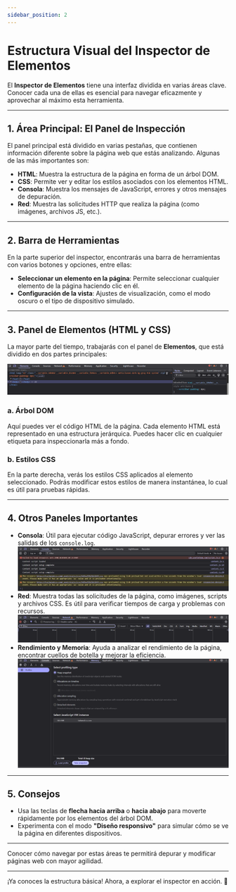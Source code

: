 ```yaml
---
sidebar_position: 2
---
```


# Estructura Visual del Inspector de Elementos

El **Inspector de Elementos** tiene una interfaz dividida en varias áreas clave. Conocer cada una de ellas es esencial para navegar eficazmente y aprovechar al máximo esta herramienta.

---

## 1. Área Principal: El Panel de Inspección

El panel principal está dividido en varias pestañas, que contienen información diferente sobre la página web que estás analizando. Algunas de las más importantes son:

- **HTML**: Muestra la estructura de la página en forma de un árbol DOM.
- **CSS**: Permite ver y editar los estilos asociados con los elementos HTML.
- **Consola**: Muestra los mensajes de JavaScript, errores y otros mensajes de depuración.
- **Red**: Muestra las solicitudes HTTP que realiza la página (como imágenes, archivos JS, etc.).
  
---

## 2. Barra de Herramientas

En la parte superior del inspector, encontrarás una barra de herramientas con varios botones y opciones, entre ellas:

- **Seleccionar un elemento en la página**: Permite seleccionar cualquier elemento de la página haciendo clic en él.
- **Configuración de la vista**: Ajustes de visualización, como el modo oscuro o el tipo de dispositivo simulado.

---

## 3. Panel de Elementos (HTML y CSS)

La mayor parte del tiempo, trabajarás con el panel de **Elementos**, que está dividido en dos partes principales:

![Elementos](./img/Elementos.png)

### a. Árbol DOM
Aquí puedes ver el código HTML de la página. Cada elemento HTML está representado en una estructura jerárquica. Puedes hacer clic en cualquier etiqueta para inspeccionarla más a fondo.

### b. Estilos CSS
En la parte derecha, verás los estilos CSS aplicados al elemento seleccionado. Podrás modificar estos estilos de manera instantánea, lo cual es útil para pruebas rápidas.

---

## 4. Otros Paneles Importantes

- **Consola**: Útil para ejecutar código JavaScript, depurar errores y ver las salidas de los `console.log`.
![Consola](./img/consola.png)
- **Red**: Muestra todas las solicitudes de la página, como imágenes, scripts y archivos CSS. Es útil para verificar tiempos de carga y problemas con recursos.
![Red](./img/red.png)
- **Rendimiento y Memoria**: Ayuda a analizar el rendimiento de la página, encontrar cuellos de botella y mejorar la eficiencia.
![Rendimiento y Memoria](./img/rendimientoMemoria.png)
---

## 5. Consejos

- Usa las teclas de **flecha hacia arriba** o **hacia abajo** para moverte rápidamente por los elementos del árbol DOM.
- Experimenta con el modo **"Diseño responsivo"** para simular cómo se ve la página en diferentes dispositivos.

---

Conocer cómo navegar por estas áreas te permitirá depurar y modificar páginas web con mayor agilidad.

---

¡Ya conoces la estructura básica! Ahora, a explorar el inspector en acción. 🚀
